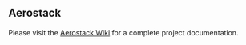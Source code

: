 ## Aerostack

Please visit the [Aerostack Wiki](https://github.com/Vision4UAV/Aerostack_installer) for a complete project documentation.
